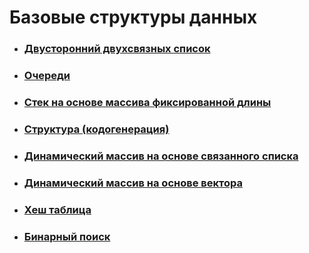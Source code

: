 # Базовые структуры данных

 - ### [Двусторонний двухсвязных список](https://github.com/hunteraf87/base_structure/tree/master/src/modules/linked-list)
 - ### [Очереди](https://github.com/hunteraf87/base_structure/tree/master/src/modules/queue)
 - ### [Стек на основе массива фиксированной длины](https://github.com/hunteraf87/base_structure/tree/master/src/modules/stack)
 - ### [Структура (кодогенерация)](https://github.com/hunteraf87/base_structure/tree/master/src/modules/structure)
 - ### [Динамический массив на основе связанного списка](https://github.com/hunteraf87/base_structure/tree/master/src/modules/dynamic-array)
 - ### [Динамический массив на основе вектора](https://github.com/hunteraf87/base_structure/tree/master/src/modules/dynamic-array-vector)
 - ### [Хеш таблица](https://github.com/hunteraf87/base_structure/tree/master/src/modules/hash-map)
 - ### [Бинарный поиск](https://github.com/hunteraf87/base_structure/tree/master/src/modules/binary-search)









